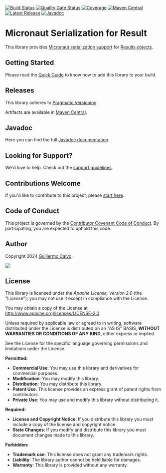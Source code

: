 
[![Build Status][BADGE_BUILD_STATUS]][BUILD_STATUS]
[![Quality Gate Status][BADGE_QUALITY_GATE]][QUALITY_GATE]
[![Coverage][BADGE_CODE_COVERAGE]][CODE_COVERAGE]
[![Maven Central][BADGE_ARTIFACTS]][ARTIFACTS]
[![Latest Release][BADGE_LATEST_RELEASE]][LATEST_RELEASE]
[![Javadoc][BADGE_JAVADOC]][JAVADOC]

# Micronaut Serialization for Result

This library provides [Micronaut serialization support][MICRONAUT_SERDE] for [Results objects][RESULT].


## Getting Started

Please read the [Quick Guide][QUICK_GUIDE] to know how to add this library to your build.


## Releases

This library adheres to [Pragmatic Versioning][PRAGVER].

Artifacts are available in [Maven Central][ARTIFACTS].


## Javadoc

Here you can find the full [Javadoc documentation][JAVADOC].


## Looking for Support?

We'd love to help. Check out the [support guidelines][SUPPORT].


## Contributions Welcome

If you'd like to contribute to this project, please [start here][CONTRIBUTING].


## Code of Conduct

This project is governed by the [Contributor Covenant Code of Conduct][CODE_OF_CONDUCT].
By participating, you are expected to uphold this code.


## Author

Copyright 2024 [Guillermo Calvo][AUTHOR].

[![][GUILLERMO_IMAGE]][GUILLERMO]


## License

This library is licensed under the *Apache License, Version 2.0* (the "License");
you may not use it except in compliance with the License.

You may obtain a copy of the License at <http://www.apache.org/licenses/LICENSE-2.0>

Unless required by applicable law or agreed to in writing, software distributed under the License
is distributed on an "AS IS" BASIS, **WITHOUT WARRANTIES OR CONDITIONS OF ANY KIND**, either express or implied.

See the License for the specific language governing permissions and limitations under the License.


**Permitted:**

- **Commercial Use**: You may use this library and derivatives for commercial purposes.
- **Modification**: You may modify this library.
- **Distribution**: You may distribute this library.
- **Patent Use**: This license provides an express grant of patent rights from contributors.
- **Private Use**: You may use and modify this library without distributing it.

**Required:**

- **License and Copyright Notice**: If you distribute this library you must include a copy of the license and copyright
  notice.
- **State Changes**: If you modify and distribute this library you must document changes made to this library.

**Forbidden:**

- **Trademark use**: This license does not grant any trademark rights.
- **Liability**: The library author cannot be held liable for damages.
- **Warranty**: This library is provided without any warranty.


[ARTIFACTS]:                    https://search.maven.org/artifact/com.leakyabstractions/result-micronaut-serde/
[AUTHOR]:                       https://github.com/guillermocalvo/
[BADGE_ARTIFACTS]:              https://img.shields.io/endpoint?url=https://dev.leakyabstractions.com/result-micronaut-serde/badge.json&logo=java&label=maven-central&labelColor=555
[BADGE_BUILD_STATUS]:           https://github.com/leakyabstractions/result-micronaut-serde/workflows/Build/badge.svg
[BADGE_CODE_COVERAGE]:          https://sonarcloud.io/api/project_badges/measure?project=LeakyAbstractions_result-micronaut-serde&metric=coverage
[BADGE_JAVADOC]:                https://img.shields.io/endpoint?url=https://dev.leakyabstractions.com/result-micronaut-serde/badge.json&label=javadoc&color=blue
[BADGE_LATEST_RELEASE]:         https://img.shields.io/github/release/leakyabstractions/result-micronaut-serde.svg?logo=github
[BADGE_QUALITY_GATE]:           https://sonarcloud.io/api/project_badges/measure?project=LeakyAbstractions_result-micronaut-serde&metric=alert_status
[BUILD_STATUS]:                 https://github.com/LeakyAbstractions/result-micronaut-serde/actions?query=workflow%3ABuild
[CODE_COVERAGE]:                https://sonarcloud.io/component_measures?id=LeakyAbstractions_result-micronaut-serde&metric=coverage&view=list
[CODE_OF_CONDUCT]:              https://dev.leakyabstractions.com/result/CODE_OF_CONDUCT.html
[CONTRIBUTING]:                 https://dev.leakyabstractions.com/result/CONTRIBUTING.html
[GUILLERMO]:                    https://guillermo.dev/
[GUILLERMO_IMAGE]:              https://guillermo.dev/assets/images/thumb.png
[MICRONAUT_SERDE]:              https://micronaut-projects.github.io/micronaut-serialization/latest/guide/
[JAVADOC]:                      https://javadoc.io/doc/com.leakyabstractions/result-micronaut-serde/
[LATEST_RELEASE]:               https://github.com/leakyabstractions/result-micronaut-serde/releases/latest/
[PRAGVER]:                      https://pragver.github.io/
[QUALITY_GATE]:                 https://sonarcloud.io/dashboard?id=LeakyAbstractions_result-micronaut-serde
[QUICK_GUIDE]:                  https://dev.leakyabstractions.com/result-micronaut-serde/
[RESULT]:                       https://dev.leakyabstractions.com/result/
[SUPPORT]:                      https://dev.leakyabstractions.com/result/SUPPORT.html
